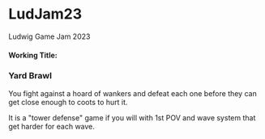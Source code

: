 # LudJam23
Ludwig Game Jam 2023

#### Working Title:
### Yard Brawl

You fight against a hoard of wankers and defeat each one before they can get close enough to coots to hurt it.

It is a "tower defense" game if you will with 1st POV and wave system that get harder for each wave.